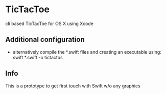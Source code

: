 # TicTacToe
cli based TicTacToe for OS X using Xcode

## Additional configuration
* alternatively compile the *.swift files and creating an executable using:
swift *.swift -o tictactos

## Info
This is a prototype to get first touch with Swift w/o any graphics
